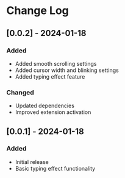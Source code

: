 # Change Log

## [0.0.2] - 2024-01-18

### Added

- Added smooth scrolling settings
- Added cursor width and blinking settings
- Added typing effect feature

### Changed

- Updated dependencies
- Improved extension activation

## [0.0.1] - 2024-01-18

### Added

- Initial release
- Basic typing effect functionality
